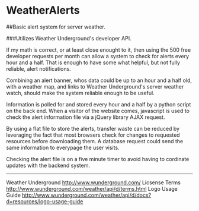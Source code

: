 WeatherAlerts
=============

##Basic alert system for server weather.

###Utilizes Weather Underground's developer API.

If my math is correct, or at least close enought to it, then using the 500 free
developer requests per month can allow a system to check for alerts every hour 
and a half. That is enough to have some what helpful, but not fully reliable, 
alert notifications. 

Combining an alert banner, whos data could be up to an hour and a half old, 
with a weather map, and links to Weather Underground's server weather watch, 
should make the system reliable enough to be useful.

Information is polled for and stored every hour and a half by a python script 
on the back end. When a visitor of the website comes, javascript is used to 
check the alert information file via a jQuery library AJAX request. 

By using a flat file to store the alerts, transfer waste can be reduced by 
leveraging the fact that most browsers check for changes to requested resources 
before downloading them. A database request could send the same information to 
everypage the user visits. 

Checking the alert file is on a five minute timer to avoid having to cordinate 
updates with the backend system. 

---

Weather Underground
http://www.wunderground.com/
Licsense Terms
http://www.wunderground.com/weather/api/d/terms.html
Logo Usage Guide
http://www.wunderground.com/weather/api/d/docs?d=resources/logo-usage-guide

